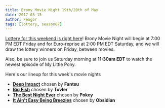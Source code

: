 ```yaml
---
title: Brony Movie Night 19th/20th of May
date: 2017-05-15
author: Fengor
tags: [lottery, season07]
---
```

[Lottery for this weekend is right here][lotto]! Brony Movie Night will begin at 7:00 PM EDT Friday and for Euro-reprise at 2:00 PM EDT Saturday, and we will draw the lottery winners on Friday, between movies.

Also, be sure to join us Saturday morning at **11:30am EDT** to watch the newest episode of My Little Pony.

Here's our lineup for this week's movie nights

 - **[Deep Impact][m1]** chosen by **Fantsu**
 - **[Big Fish][m2]** chosen by **Tovler**
 - **[The Best Night Ever][p1]** chosen by **Pokey**
 - **[It Ain't Easy Being Breezies][p2]** chosen by **Obsidian**
 
[m1]: http://www.imdb.com/title/tt0120647/
[m2]: http://www.imdb.com/title/tt0319061/
[p1]: http://www.imdb.com/title/tt1880665/
[p2]: http://www.imdb.com/title/tt3099894/
[lotto]: https://bronystate.typeform.com/to/DWukZZ
